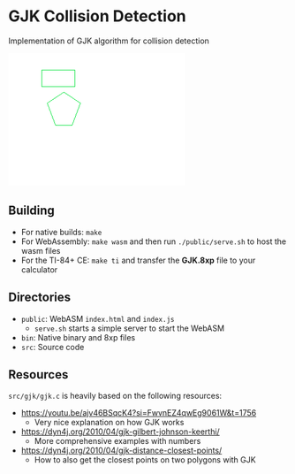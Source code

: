 # GJK Collision Detection
Implementation of GJK algorithm for collision detection

![Animated png of the GJK collision working with two polygons on a TI-84+ CE calculator](screenshot.png)

## Building
* For native builds: `make`
* For WebAssembly: `make wasm` and then run `./public/serve.sh` to host the wasm files
* For the TI-84+ CE: `make ti` and transfer the **GJK.8xp** file to your calculator

## Directories
* `public`: WebASM `index.html` and `index.js`
    * `serve.sh` starts a simple server to start the WebASM
* `bin`: Native binary and 8xp files
* `src`: Source code

## Resources
`src/gjk/gjk.c` is heavily based on the following resources:
 * https://youtu.be/ajv46BSqcK4?si=FwvnEZ4qwEg9061W&t=1756
    * Very nice explanation on how GJK works
 * https://dyn4j.org/2010/04/gjk-gilbert-johnson-keerthi/
    * More comprehensive examples with numbers
 * https://dyn4j.org/2010/04/gjk-distance-closest-points/
    * How to also get the closest points on two polygons with GJK
